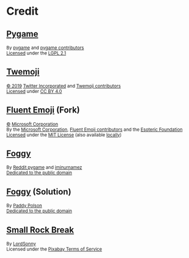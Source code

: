 # Credit

## [Pygame][pygame]

<sup>By [pygame][pygame-author] and [pygame contributors][pygame-contributors]</sup>\
<sup>[Licensed][pygame-license-statement] under the [LGPL 2.1][pygame-license]</sup>

## [Twemoji][twemoji]

<sup>[&copy; 2019][twemoji-copyright] [Twitter Incorporated][twemoji-author] and [Twemoji contributors][twemoji-contributors]</sup>\
<sup>[Licensed][twemoji-license-statement] under [CC BY 4.0][twemoji-license]</sup>

## [Fluent Emoji][fluent-emoji] (Fork)

<sup>[&copy;][fluent-emoji-copyright] [Microsoft Corporation][fluent-emoji-author]</sup>\
<sup>By the [Microsoft Corporation][fluent-emoji-author], [Fluent Emoji contributors][fluent-emoji-contributors] and the [Esoteric Foundation][fluent-emoji-fork-author]</sup>\
<sup>[Licensed][fluent-emoji-license-statement] under the [MIT License][fluent-emoji-license] (also available [locally][mit-license])</sup>

## [Foggy][foggy]

<sup>By [Reddit pygame][foggy-author] and [iminurnamez][foggy-creator]</sup>\
<sup>[Dedicated to the public domain][foggy-license]</sup>

## [Foggy][foggy-fork] (Solution)

<sup>By [Paddy Polson][foggy-fork-author]</sup>\
<sup>[Dedicated to the public domain][foggy-fork-license]</sup>

## [Small Rock Break](https://pixabay.com/sound-effects/small-rock-break-194553/?utm_source=link-attribution&utm_medium=referral&utm_campaign=music&utm_content=194553)

<sup>By [LordSonny](https://pixabay.com/users/lordsonny-38439655/?utm_source=link-attribution&utm_medium=referral&utm_campaign=music&utm_content=194553)</sup>\
<sup>Licensed under the [Pixabay Terms of Service](https://pixabay.com/service/terms/?utm_source=link-attribution&utm_medium=referral&utm_campaign=music&utm_content=194553)</sup>

<!-- Link aliases -->

[pygame]: https://www.pygame.org/
[pygame-author]: https://github.com/pygame/
[pygame-contributors]: https://github.com/pygame/pygame/graphs/contributors
[pygame-license-statement]: https://github.com/pygame/pygame/blob/2.6.1/README.rst?plain=1#L230
[pygame-license]: https://github.com/pygame/pygame/blob/2.6.1/docs/LGPL.txt

[twemoji]: https://github.com/twitter/twemoji/tree/d94f4cf793e6d5ca592aa00f58a88f6a4229ad43
[twemoji-copyright]: https://github.com/twitter/twemoji/blob/d94f4cf793e6d5ca592aa00f58a88f6a4229ad43/README.md?plain=1#L262
[twemoji-author]: https://github.com/twitter
[twemoji-contributors]: https://github.com/twitter/twemoji/graphs/contributors
[twemoji-license-statement]: https://github.com/twitter/twemoji/blob/d94f4cf793e6d5ca592aa00f58a88f6a4229ad43/README.md?plain=1#L266
[twemoji-license]: https://github.com/twitter/twemoji/blob/d94f4cf793e6d5ca592aa00f58a88f6a4229ad43/LICENSE-GRAPHICS

[fluent-emoji]: https://github.com/esotericfoundation/fluentui-emoji/tree/11cd274b2f705419ded6d133f94b04bbada1fa02
[fluent-emoji-copyright]: https://github.com/esotericfoundation/fluentui-emoji/blob/11cd274b2f705419ded6d133f94b04bbada1fa02/LICENSE#L3
[fluent-emoji-author]: https://github.com/microsoft
[fluent-emoji-contributors]: https://github.com/esotericfoundation/fluentui-emoji/graphs/contributors
[fluent-emoji-fork-author]: https://esoteric.foundation
[fluent-emoji-license-statement]: https://github.com/esotericfoundation/fluentui-emoji/tree/11cd274b2f705419ded6d133f94b04bbada1fa02?tab=License-1-ov-file
[fluent-emoji-license]: https://github.com/esotericfoundation/fluentui-emoji/blob/11cd274b2f705419ded6d133f94b04bbada1fa02/LICENSE

[foggy]: https://github.com/reddit-pygame/Foggy/tree/e9868e9fcaebd665d25c2d8a32f676d3cc363f0e
[foggy-author]: https://github.com/reddit-pygame
[foggy-creator]: https://github.com/iminurnamez
[foggy-license]: https://github.com/reddit-pygame/Foggy/blob/e9868e9fcaebd665d25c2d8a32f676d3cc363f0e/attribution.txt#L26

[foggy-fork]: https://github.com/paddypolson/Foggy/tree/10b27bff350db929b2f6850ad1edb9a2dab0e2fa
[foggy-fork-author]: https://github.com/paddypolson
[foggy-fork-license]: https://github.com/paddypolson/Foggy/blob/10b27bff350db929b2f6850ad1edb9a2dab0e2fa/attribution.txt#L26

<!-- Local generic licenses -->

[mit-license]: ./assets/text/licenses/LICENSE-MIT
